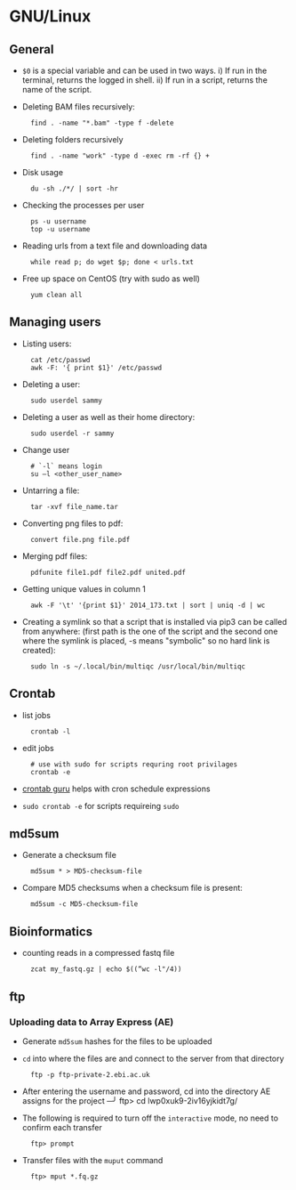 # GNU/Linux

## General

- `$0` is a special variable and can be used in two ways. i) If run in the terminal, returns the logged in shell. ii) If run in a script, returns the name of the script.

- Deleting BAM files recursively:

        find . -name "*.bam" -type f -delete

- Deleting folders recursively

        find . -name "work" -type d -exec rm -rf {} +

- Disk usage

        du -sh ./*/ | sort -hr

- Checking the processes per user

        ps -u username
        top -u username

- Reading urls from a text file and downloading data

        while read p; do wget $p; done < urls.txt

- Free up space on CentOS (try with sudo as well)
        
        yum clean all

## Managing users

- Listing users:

        cat /etc/passwd
        awk -F: '{ print $1}' /etc/passwd

- Deleting a user:

        sudo userdel sammy

- Deleting a user as well as their home directory:

        sudo userdel -r sammy
        
- Change user

        # `-l` means login
        su –l <other_user_name>

- Untarring a file:

        tar -xvf file_name.tar

- Converting png files to pdf:

        convert file.png file.pdf

- Merging pdf files:

        pdfunite file1.pdf file2.pdf united.pdf

- Getting unique values in column 1

        awk -F '\t' '{print $1}' 2014_173.txt | sort | uniq -d | wc 

- Creating a symlink so that a script that is installed via pip3 can be called from anywhere: (first path is the one of the script and the second one where the symlink is placed, -s means "symbolic" so no hard link is created):

        sudo ln -s ~/.local/bin/multiqc /usr/local/bin/multiqc


## Crontab

- list jobs

        crontab -l

- edit jobs

        # use with sudo for scripts requring root privilages
        crontab -e

- [crontab guru](https://crontab.guru/) helps with cron schedule expressions

- `sudo crontab -e` for scripts requireing `sudo`

## md5sum

- Generate a checksum file

        md5sum * > MD5-checksum-file


- Compare MD5 checksums when a checksum file is present:

        md5sum -c MD5-checksum-file

## Bioinformatics

- counting reads in a compressed fastq file

        zcat my_fastq.gz | echo $((“wc -l"/4))

## ftp

### Uploading data to Array Express (AE)

- Generate `md5sum` hashes for the files to be uploaded

- `cd` into where the files are and connect to the server from that directory

        ftp -p ftp-private-2.ebi.ac.uk
        
- After entering the username and password, cd into the directory AE assigns for the project
                              ─╯
        ftp> cd lwp0xuk9-2iv16yjkidt7g/

- The following is required to turn off the `interactive` mode, no need to confirm each transfer

        ftp> prompt

- Transfer files with the `muput` command

        ftp> mput *.fq.gz

